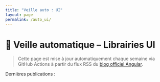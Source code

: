 ```yaml
---
title: "Veille auto : UI"
layout: page
permalink: /auto_ui/
---
```


# 🎨 Veille automatique – Librairies UI

> Cette page est mise à jour automatiquement chaque semaine via GitHub Actions à partir du flux RSS du [blog officiel Angular](https://blog.angular.io/).

Dernières publications :

<!-- Le contenu sera injecté ici automatiquement via le script fetch-rss.js -->
